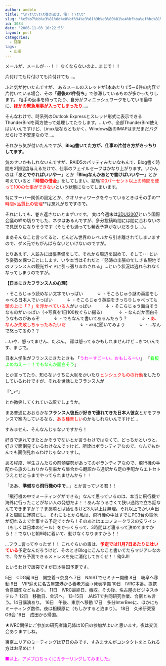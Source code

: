 ```yaml
---
author: ameblo
title: "\n\t\t\t\t巻き返せ、俺！！\t\t"
slug: '%e5%b7%bb%e3%81%8d%e8%bf%94%e3%81%9b%e3%80%81%e4%bf%ba%ef%bc%81%ef%bc%81'
id: 3084
date: '2006-11-03 10:22:55'
layout: post
categories:
  - 随筆
tags:
  - 出張
---
```


メールが、メールが･･･！！ なくならないのよ…まじで！！

片付けても片付けても片付けても…。

ふと気が付いたんですが、 あるメールのスレッドが1本あたりで5－6件の内容で片付いている場合、その「**最後の1件待ち**」で停滞しているものが多かったりします。 相手の返事を待ってたり、自分がフィニッシュワークをしている最中に、**<font color="#ff0000">ほかの緊急用事が入ってしまったり</font>**…。

そんなわけで、時系列のOutlook Expressとスレッド形式に表示できるThunderBirdを両方使って処理してたりします。…いや、全部ThunderBird使えばいいんですけど、Linux版ならともかく、Windows版のIMAPはまだまだバグだらけで不安定なので…。

それから気が付いたんですが、**Blog書いてた方が、仕事の片付き方がきっちりしてます**。

気のせいかもしれないんですが、RAID5のパリティみたいなもんで、Blog書く時間を2割程度与えるだけで、仕事のフェイルセーフはかなり上がります。いかんのは「**あとでやればいいやー**」とか「**Blogなんかあとで書けばいいやー**」とか考えていると『**<font color="#ff0000">時間の借金</font>**』をしてしまい、結局<font color="#ff0000">100パーセント以上の時間を使って100の仕事ができない</font>という状態になってしまいます。

特にサーバー関係の設定とか、クオリティワークをやっているときはその手の**<font color="#ff0000">時間×品質比の管理</font>**は忘れがちですので。

それにしても、巻き返さないとまずいです。 実は今週末は[3DUI2007](http://conferences.computer.org/3dui/)という国際会議の締め切りでした、ネタはあるんですが、多分投稿時間には間に合わないので見送りになりそうです（そもそも通っても発表予算がないだろうし…）。

まあそんなこと言ってると、どんどん世界のレベルから引き離されてしまいますので、ダメ元でもがんばらないといけないのですが。

とりあえず、人並みに出張準備をして、それから周辺を固めて、そして･･･という姿勢を保つことにします、いや本当はそれだと「怒涛の出張の忙しさ＆現地でのフランス人の観光ガイドに引っ張りまわされる」…という状況は逃れられなくなってしまうのですが。

**【日本にきたフランス人の心理】**

・そこらじゅう読めない文字でいっぱい 　　　↓ ・そこらじゅう謎の英語をしゃべる日本人でいっぱい 　　　↓ ・そこらじゅう英語をきっちりしゃべっても<font color="#ff0000">頭の上に「？」を浮かべている人</font>がいっぱい 　　　↓ ・そこらじゅう面白そうなものがいっぱい（→写真を1日100枚ぐらい撮る） 　　　↓ ・なんだか面白そうなものがあるぞ 　　　↓ ・でもなんて書いてあるんだろう？ 　　　↓ ・<font color="#ff0000">あ、なんか失敗しちゃったみたいだ</font> 　　　↓ ・akiに聞いてみよう 　　　↓ ・…なんで怒ってるの？？

…いや、怒ってません、たぶん。 顔は怒ってるかもしれませんけど…きついんです、まじで。

日本人学生がフランスにきたときも 「<font color="#ff00ff">うわーすごーい、おもしろーい</font>」 「<font color="#00ff00">看板よめねえー！！でもなんか面白そう</font>」

とか言ってたり、知らないうちに大恥をかいたり<font color="#ff0000">ヒンシュクものの行動</font>をしたりしているわけですが、それを世話したフランス人が

『^_>^』

とか微笑してくれている訳でしょうか。

まあ普通におおらかな**フランス人彼氏**が**好きで連れてきた日本人彼女**とかをフランスで案内しているなら、<font color="#ff0000">ある種楽しい</font>のかもしれないんですけど…

すみません、そんなんじゃないですから！

好きで連れてきたとかそうでないとか言うわけではなくて、どっちかというと、好きで面倒見ているわけなんですけど、所詮はボランティアなので、なんでもかんでも面倒見れるわけじゃないですし。

ある程度、学生さんたちの前傾姿勢があってのボランティアなので、飛行機の手配から旅のしおりから引率から集合から翻訳から通訳から足の手配からエトセトラえとせとらまでやってられませんから！！

「ああ、**準備なら飛行機の中で**…」とか言っている君！！

「飛行機の中でミーティングができる」なんて思っているのは、本当に飛行機で海外に行ったことがない人の発想だよ！！あんなうるさくて狭い通路で立ち話なんてできますか？？まあ隣とは話せるけど3人以上は無理。それ以上でかい声出すと周囲に迷惑だし。 それにもとから私は、飛行機の中はすでにPC3台の電池が切れるまで仕事する予定ですから！そのあとはエコノミークラスの安ワイン（もしくは日本のビール）をかっくらって、3時間ほど寝るって決めてますから！！でないと朝9時に着いて、動けなくなりますから！！

…フウ…言ってやったぜ！！ これぐらいの毒は、<font color="#ff0000">**予定では11月7日あたりに吐いている**</font>予定なんだろうけど、そのときBlogにこんなこと書いてたらマジアレなので、今から予測できるストレスを先に消化しておくぜ！！俺GJ!!

というわけで唐突ですが日本帰国予定です。

5日　CDG発 6日　関空着→奈良へ 7日　NAISTでセミナー開催 8日　岐阜へ移動 9日　VIP迎えに名古屋空港から養老方面→発表準備 10日　IVRC本番。提携合意調印などもあり。 11日　IVRC最終日、撤収。その後、名古屋のビジネスホテル？ 12日　移動日、金沢へ。 13-15日　JAISTで共同研究作業、合宿とも言う。14日講演あり。 16日　午後、東京へ移動 17日　多分InterBeeに、ほかにもミーティング数件。夜は相模原に（もしかすると泊まり）。 18日　久米研究室OB会 19日　成田から帰国。

★IVRC関係にご参加の研究者諸兄姉は10日の参加がよいと思います。夜は交流会ありますしね。

東京エリアのミーティングは17日のみです、すみませんがコンタクトをとられる方はお早めに！

<font color="#ff00ff">■以上、アメブロちっくにカラーリングしてみました。</font>